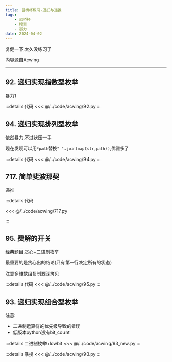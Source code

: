 ```yaml
---
title: 蓝桥杯练习-递归与递推
tags:
    - 蓝桥杯
    - 搜索
    - 暴力
date: 2024-04-02
---
```


复健一下,太久没练习了

内容源自Acwing

---


## 92. 递归实现指数型枚举
 
暴力1

:::details 代码
<<< @/../code/acwing/92.py
:::

## 94. 递归实现排列型枚举

依然暴力,不过状压一手

现在发现可以用`*path`替换`" ".join(map(str,path))`,优雅多了

:::details 代码
<<< @/../code/acwing/94.py
:::


## 717. 简单斐波那契

递推

:::details 代码

<<< @/../code/acwing/717.py

:::

## 95. 费解的开关

经典题目,贪心+二进制枚举

最重要的是贪心出的结论(只有第一行决定所有的状态)

注意多维数组复制要深拷贝

:::details 代码
<<< @/../code/acwing/95.py
:::


## 93. 递归实现组合型枚举

注意:

- 二进制运算符的优先级导致的错误
- 低版本python没有bit_count

:::details 二进制枚举+lowbit
<<< @/../code/acwing/93_new.py
:::

:::details 暴搜
<<< @/../code/acwing/93.py
:::